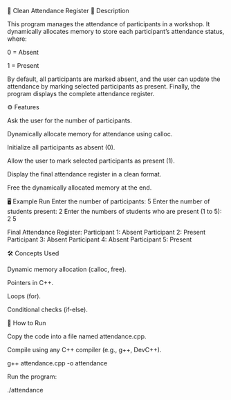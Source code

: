 📌 Clean Attendance Register
📖 Description

This program manages the attendance of participants in a workshop.
It dynamically allocates memory to store each participant’s attendance status, where:

0 = Absent

1 = Present

By default, all participants are marked absent, and the user can update the attendance by marking selected participants as present. Finally, the program displays the complete attendance register.

⚙️ Features

Ask the user for the number of participants.

Dynamically allocate memory for attendance using calloc.

Initialize all participants as absent (0).

Allow the user to mark selected participants as present (1).

Display the final attendance register in a clean format.

Free the dynamically allocated memory at the end.

🖥️ Example Run
Enter the number of participants: 5
Enter the number of students present: 2
Enter the numbers of students who are present (1 to 5):
2 5

Final Attendance Register:
Participant 1: Absent
Participant 2: Present
Participant 3: Absent
Participant 4: Absent
Participant 5: Present

🛠️ Concepts Used

Dynamic memory allocation (calloc, free).

Pointers in C++.

Loops (for).

Conditional checks (if-else).

🚀 How to Run

Copy the code into a file named attendance.cpp.

Compile using any C++ compiler (e.g., g++, DevC++).

g++ attendance.cpp -o attendance


Run the program:

./attendance
